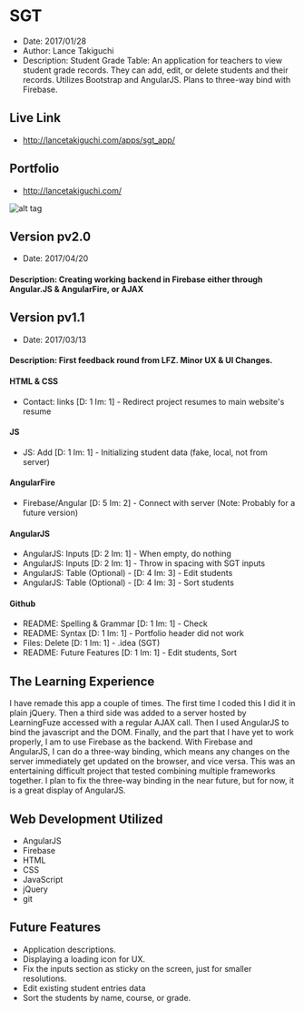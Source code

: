 # SGT
* Date: 2017/01/28
* Author: Lance Takiguchi
* Description: Student Grade Table: An application for teachers to view student grade records. They can add, edit, or delete students and their records. Utilizes Bootstrap and AngularJS. Plans to three-way bind with Firebase.

## Live Link
* http://lancetakiguchi.com/apps/sgt_app/

## Portfolio
* http://lancetakiguchi.com/

![alt tag](http://lancetakiguchi.com/assets/images/apps/sgt_app.png?raw=true "SGT pv1.0 | Lance Takiguchi App")

## Version pv2.0
* Date: 2017/04/20

#### Description: Creating working backend in Firebase either through Angular.JS & AngularFire, or AJAX

## Version pv1.1
* Date: 2017/03/13

#### Description: First feedback round from LFZ. Minor UX & UI Changes. 

#### HTML & CSS
* Contact: links [D: 1 Im: 1] - Redirect project resumes to main website's resume

#### JS
* JS: Add [D: 1 Im: 1] - Initializing student data (fake, local, not from server)

#### AngularFire
* Firebase/Angular [D: 5 Im: 2] - Connect with server (Note: Probably for a future version)

#### AngularJS
* AngularJS: Inputs [D: 2 Im: 1] - When empty, do nothing
* AngularJS: Inputs [D: 2 Im: 1] - Throw in spacing with SGT inputs
* AngularJS: Table (Optional) - [D: 4 Im: 3] - Edit students
* AngularJS: Table (Optional) - [D: 4 Im: 3] - Sort students


#### Github
* README: Spelling & Grammar [D: 1 Im: 1] - Check
* README: Syntax [D: 1 Im: 1] - Portfolio header did not work
* Files: Delete [D: 1 Im: 1] - .idea (SGT)
* README: Future Features [D: 1 Im: 1] - Edit students, Sort


## The Learning Experience
I have remade this app a couple of times. The first time I coded
this I did it in plain jQuery. Then a third side was added to a 
server hosted by LearningFuze accessed with a regular AJAX call.
Then I used AngularJS to bind the javascript and the DOM. Finally,
and the part that I have yet to work properly, I am to use Firebase
as the backend. With Firebase and AngularJS, I can do a three-way
binding, which means any changes on the server immediately get
updated on the browser, and vice versa. This was an entertaining
difficult project that tested combining multiple frameworks together.
I plan to fix the three-way binding in the near future, but for now,
it is a great display of AngularJS.

## Web Development Utilized 
* AngularJS 
* Firebase
* HTML
* CSS
* JavaScript
* jQuery
* git

## Future Features
* Application descriptions.
* Displaying a loading icon for UX.
* Fix the inputs section as sticky on the screen, just for smaller resolutions.
* Edit existing student entries data
* Sort the students by name, course, or grade.